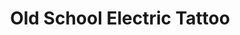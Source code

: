 ---
title: "Old School Electric Tattoo"
url: /jacksonville/old-school-electric-tattoo/
shop: tattoo
---